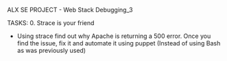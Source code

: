 ALX SE PROJECT - Web Stack Debugging_3

TASKS:
0. Strace is your friend
- Using strace find out why Apache is returning a 500 error. Once
you find the issue, fix it and automate it using puppet (Instead
of using Bash as was previously used)
